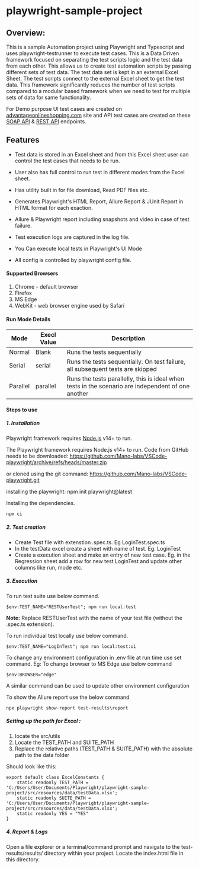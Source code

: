 # playwright-sample-project

## **Overview:**

This is a sample Automation project using Playwright and Typescript and uses playwright-testrunner to execute test cases. This is a Data Driven framework focused on separating the test scripts logic and the test data from each other. This allows us to create test automation scripts by passing different sets of test data. The test data set is kept in an external Excel Sheet. The test scripts connect to the external Excel sheet to get the test data. This framework significantly reduces the number of test scripts compared to a modular based framework when we need to test for multiple sets of data for same functionality.

For Demo purpose UI test cases are created on [advantageonlineshopping.com](http://advantageonlineshopping.com/) site and API test cases are created on these [SOAP API](https://www.advantageonlineshopping.com/accountservice/ws/accountservice.wsdl) & [REST API](https://fakestoreapi.com) endpoints.

## Features

- Test data is stored in an Excel sheet and from this Excel sheet user can control the test cases that needs to be run.
- User also has full control to run test in different modes from the Excel sheet.

- Has utility built in for file download, Read PDF files etc.
- Generates Playwright's HTML Report, Allure Report & JUnit Report in HTML format for each exaction. 
- Allure & Playwright report including snapshots and video in case of test failure.
- Test execution logs are captured in the log file.
- You Can execute local tests in Playwright's UI Mode
- All config is controlled by playwright config file.

#### Supported Browsers
1. Chrome - default browser
2. Firefox
3. MS Edge
4. WebKit - web browser engine used by Safari

#### Run Mode Details
| Mode | Execl Value |Description |
| ------ | ------ | ------ |
|Normal|Blank| 	Runs the tests sequentially|
|Serial|serial| 	Runs the tests sequentially. On test failure, all subsequent tests are skipped|
|Parallel|parallel| 	Runs the tests parallelly, this is ideal when tests in the scenario are independent of one another|

#### Steps to use
##### 1. Installation

Playwright framework requires [Node.js](https://nodejs.org/) v14+ to run.

The Playwright framework requires Node.js v14+ to run.
Code from GitHub needs to be downloaded: https://github.com/Mano-labs/VSCode-playwright/archive/refs/heads/master.zip

 or cloned using the git command: https://github.com/Mano-labs/VSCode-playwright.git

installing the playwright: 
npm init playwright@latest

Installing the dependencies.
```sh
npm ci
```
##### 2. Test creation
- Create Test file with extenstion .spec.ts. Eg LoginTest.spec.ts
- In the testData excel create a sheet with name of test. Eg. LoginTest
- Create a execution sheet and make an entry of new test case. Eg. in the Regression sheet add a row for new test LoginTest and update other columns like run, mode etc.

##### 3. Execution
To run test suite use below command.
```
$env:TEST_NAME="RESTUserTest"; npm run local:test
```
**Note:** Replace RESTUserTest with the name of your test file (without the .spec.ts extension).

To run individual test locally use below command.
```
$env:TEST_NAME="LogInTest"; npm run local:test:ui
```

To change any environment configuration in .env file at run time use set command.
Eg: To change browser to MS Edge use below command

```
$env:BROWSER="edge"
```
A similar command can be used to update other environment configuration

To show the Allure report use the below command
```
npx playwright show-report test-results\report
```

##### Setting up the path for Excel : 
1. locate the src/utils
2. Locate the TEST_PATH and SUITE_PATH
3. Replace the relative paths (TEST_PATH  & SUITE_PATH) with the absolute path to the data folder

Should look like this: 
```
export default class ExcelConstants {
    static readonly TEST_PATH = 'C:/Users/User/Documents/Playwright/playwright-sample-project/src/resources/data/testData.xlsx';
    static readonly SUITE_PATH = 'C:/Users/User/Documents/Playwright/playwright-sample-project/src/resources/data/testData.xlsx';
    static readonly YES = "YES"
}
```

##### 4. Report & Logs
Open a file explorer or a terminal/command prompt and navigate to the test-results/results/ directory within your project.
Locate the index.html file in this directory.

